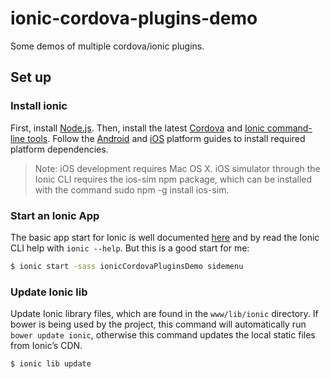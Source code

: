 # ionic-cordova-plugins-demo
Some demos of multiple cordova/ionic plugins.

## Set up
### Install ionic
First, install [Node.js](http://nodejs.org/). Then, install the latest [Cordova](https://cordova.apache.org/) and [Ionic command-line tools](https://npmjs.org/package/ionic). Follow the [Android](http://cordova.apache.org/docs/en/5.1.1/guide/platforms/android/index.html) and [iOS](http://cordova.apache.org/docs/en/5.1.1/guide/platforms/ios/index.html) platform guides to install required platform dependencies.
> Note: iOS development requires Mac OS X. iOS simulator through the Ionic CLI requires the ios-sim npm package, which can be installed with the command sudo npm -g install ios-sim.

### Start an Ionic App
The basic app start for Ionic is well documented [here](http://ionicframework.com/docs/cli/start.html) and by read the Ionic CLI help with `ionic --help`. But this is a good start for me:

```bash
$ ionic start -sass ionicCordovaPluginsDemo sidemenu
```

### Update Ionic lib
Update Ionic library files, which are found in the `www/lib/ionic` directory. If bower is being used
by the project, this command will automatically run `bower update ionic`, otherwise this command updates
the local static files from Ionic’s CDN.

```bash
$ ionic lib update
```
